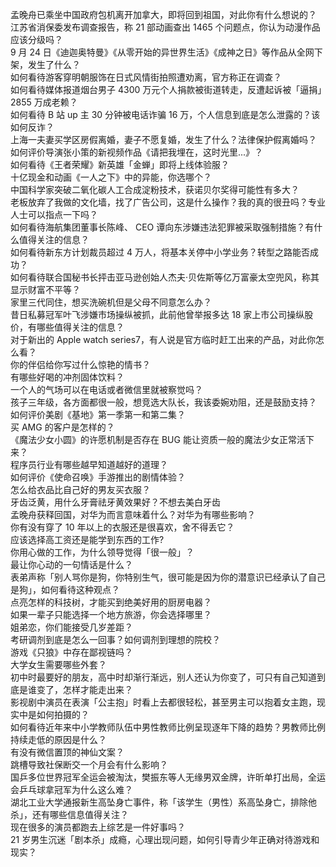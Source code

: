 孟晚舟已乘坐中国政府包机离开加拿大，即将回到祖国，对此你有什么想说的？  
江苏省消保委发布调查报告，称 21 部动画查出 1465 个问题点，你认为动漫作品应该分级吗？  
9 月 24 日《迪迦奥特曼》《从零开始的异世界生活》《成神之日》等作品从全网下架，发生了什么？  
如何看待游客穿明朝服饰在日式风情街拍照遭劝离，官方称正在调查？  
如何看待媒体报道烟台男子 4300 万元个人捐款被街道转走，反遭起诉被「逼捐」2855 万成老赖？  
如何看待 B 站 up 主 30 分钟被电话诈骗 16 万，个人信息到底是怎么泄露的？该如何反诈？  
上海一夫妻买学区房假离婚，妻子不愿复婚，发生了什么？法律保护假离婚吗？  
如何评价导演张小策的新视频作品《请把我埋在，这时光里...》？  
如何看待《王者荣耀》新英雄「金蝉」即将上线体验服？  
十亿现金和动画《一人之下》中的异能，你选哪个？  
中国科学家突破二氧化碳人工合成淀粉技术，获诺贝尔奖得可能性有多大？  
老板放弃了我做的文化墙，找了广告公司，这是什么操作？我的真的很丑吗？专业人士可以指点一下吗？  
如何看待海航集团董事长陈峰、 CEO 谭向东涉嫌违法犯罪被采取强制措施？有什么值得关注的信息？  
如何看待新东方计划裁员超过 4 万人，将基本关停中小学业务？转型之路能否成功？  
如何看待联合国秘书长抨击亚马逊创始人杰夫·贝佐斯等亿万富豪太空兜风，称其显示财富不平等？  
家里三代同住，想买洗碗机但是父母不同意怎么办？  
昔日私募冠军叶飞涉嫌市场操纵被抓，此前他曾举报多达 18 家上市公司操纵股价，有哪些值得关注的信息？  
对于新出的 Apple watch  series7，有人说是官方临时赶工出来的产品，对此你怎么看？  
你的伴侣给你写过什么惊艳的情书？  
有哪些好喝的冲剂固体饮料？  
一个人的气场可以在电话或者微信里就被察觉吗？  
孩子三年级，各方面都很一般，想竞选大队长，我该委婉劝阻，还是鼓励支持？  
如何评价美剧《基地》第一季第一和第二集？  
买 AMG 的客户是怎样的？  
《魔法少女小圆》的许愿机制是否存在 BUG 能让资质一般的魔法少女正常活下来？  
程序员行业有哪些越早知道越好的道理？  
如何评价《使命召唤》手游推出的剧情体验？  
怎么给衣品比自己好的男友买衣服？  
牙齿泛黄，用什么牙膏祛牙黄效果好？不想去美白牙齿  
孟晚舟获释回国，对华为而言意味着什么？对华为有哪些影响？  
你有没有穿了 10 年以上的衣服还是很喜欢，舍不得丢它？  
应该选择高工资还是能学到东西的工作?  
你用心做的工作，为什么领导觉得「很一般」？  
最让你心动的一句情话是什么？  
表弟声称「别人骂你是狗，你特别生气，很可能是因为你的潜意识已经承认了自己是狗」，如何看待这种观点？  
点亮怎样的科技树，才能买到绝美好用的厨房电器？  
如果一辈子只能选择一个地方旅游，你会选择哪里？  
姐弟恋，你们能接受几岁差距？  
考研调剂到底是怎么一回事？如何调剂到理想的院校？  
游戏《只狼》中存在鄙视链吗？  
大学女生需要哪些外套？  
初中时最要好的朋友，高中时却渐行渐远，别人还认为你变了，可只有自己知道到底是谁变了，怎样才能走出来？  
影视剧中演员在表演「公主抱」时看上去都很轻松，甚至男主可以抱着女主跑，现实中是如何拍摄的？  
如何看待近年来中小学教师队伍中男性教师比例呈现逐年下降的趋势？男教师比例持续走低的原因是什么？  
有没有微信置顶的神仙文案？  
跳槽导致社保断交一个月会有什么影响？  
国乒多位世界冠军全运会被淘汰，樊振东等人无缘男双金牌，许昕单打出局，全运会乒乓球拿冠军为什么这么难？  
湖北工业大学通报新生高坠身亡事件，称「该学生（男性）系高坠身亡，排除他杀」，还有哪些信息值得关注？  
现在很多的演员都跑去上综艺是一件好事吗？  
21 岁男生沉迷「剧本杀」成瘾，心理出现问题，如何引导青少年正确对待游戏和现实？  

